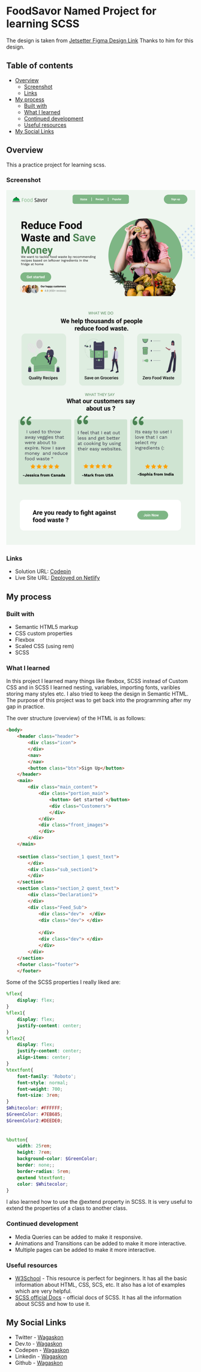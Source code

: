 # FoodSavor Named Project for learning SCSS

The design is taken from [Jetsetter Figma Design Link](https://www.figma.com/community/file/1075546859187487919) Thanks to him for this design.


## Table of contents

- [Overview](#overview)
  - [Screenshot](#screenshot)
  - [Links](#links)
- [My process](#my-process)
  - [Built with](#built-with)
  - [What I learned](#what-i-learned)
  - [Continued development](#continued-development)
  - [Useful resources](#useful-resources)
- [My Social Links](#my-social-links)


## Overview

This a practice project for learning scss. 

### Screenshot

![Design](https://raw.githubusercontent.com/wagaskon/FoodSavor_HTMLSCSS/master/images/Design.png?token=GHSAT0AAAAAAB5QD2URS7N3RT4LVUEQLVAMY6325XQ)

### Links

- Solution URL: [Codepin](https://codepen.io/wagaskon/pen/MWBZeeR)
- Live Site URL: [Deployed on Netlify](https://master--fluffy-treacle-4fb6d1.netlify.app/)

## My process

### Built with

- Semantic HTML5 markup
- CSS custom properties
- Flexbox
- Scaled CSS (using rem)
- SCSS


### What I learned

In this project I learned many things like flexbox, SCSS instead of Custom CSS and in SCSS I learned nesting, variables, importing fonts, varibles storing many styles etc. I also tried to keep the design in Semantic HTML.
The purpose of this project was to get back into the programming after my gap in practice.

The over structure (overview) of the HTML is as follows:

```html
<body>
    <header class="header">
        <div class="icon">
        </div>
        <nav>
        </nav>
        <button class="btn">Sign Up</button>
    </header>
    <main>
        <div class="main_content">
            <div class="portion_main">                
                <button> Get started </button>
                <div class="Customers">    
                </div>
            </div>
            <div class="front_images">
            </div>
        </div>
    </main>

    <section class="section_1 quest_text">
        </div>
        <div class="sub_section1">            
        </div>
    </section>
    <section class="section_2 quest_text">
        <div class="Declaration1">
        </div>
        <div class="Feed_Sub">
            <div class="dev">  </div>
            <div class="dev"> </div>

            </div>
            <div class="dev"> </div>
            </div>
        </div>
    </section>
    <footer class="footer">
    </footer>
```
Some of the SCSS properties I really liked are:

```scss
%flex{
    display: flex;
}
%flex1{
    display: flex;
    justify-content: center;
}
%flex2{
    display: flex;
    justify-content: center; 
    align-items: center;
}
%textfont{
    font-family: 'Roboto';
    font-style: normal;
    font-weight: 700;
    font-size: 3rem;
}
$Whitecolor: #FFFFFF;
$GreenColor: #7EB685;
$GreenColor2:#DEEDE0;


%button{
    width: 25rem;
    height: 7rem;
    background-color: $GreenColor;
    border: none;;
    border-radius: 5rem;
    @extend %textfont;
    color: $Whitecolor;
}
```
I also learned how to use the @extend property in SCSS. It is very useful to extend the properties of a class to another class. 
### Continued development

- Media Queries can be added to make it responsive.
- Animations and Transitions can be added to make it more interactive.
- Multiple pages can be added to make it more interactive.

### Useful resources

- [W3School](https://www.w3schools.com/) - This resource is perfect for beginners. It has all the basic information about HTML, CSS, SCS, etc. It also has a lot of examples which are very helpful.
- [SCSS official Docs](https://sass-lang.com/guide) - official docs of SCSS. It has all the information about SCSS and how to use it.


## My Social Links

- Twitter - [Wagaskon](https://twitter.com/wagaskon)
- Dev.to - [Wagaskon](https://dev.to/waqaskhan)
- Codepen - [Wagaskon](https://codepen.io/wagaskon)
- Linkedin - [Wagaskon](https://www.linkedin.com/in/waqaskhandev/)
- Github - [Wagaskon](https://github.com/wagaskon)

